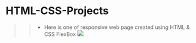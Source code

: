 # HTML-CSS-Projects
>> - Here is one of responsive web page created using HTML & CSS FlexBox
>> ![](candy.gif)
